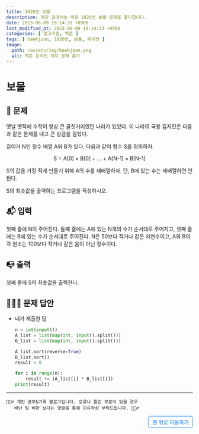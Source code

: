 ```yaml
---
title: 1026번 보물
description: 해당 글에서는 백준 1026번 보물 문제를 풀이합니다.
date: 2023-06-09 19:14:33 +0900
last_modified_at: 2023-06-09 19:14:33 +0900
categories: [ 알고리즘, 백준 ]
tags: [ baekjoon, 1026번, 보물, 파이썬 ]
image:
  path: /assets/img/baekjoon.png
  alt: 백준 온라인 저지 문제 풀이
---
```

    
# 보물
## 📃 문제
옛날 옛적에 수학이 항상 큰 골칫거리였던 나라가 있었다. 이 나라의 국왕 김지민은 다음과 같은 문제를 내고 큰 상금을 걸었다.

길이가 N인 정수 배열 A와 B가 있다. 다음과 같이 함수 S를 정의하자.

<div align="center">S = A[0] × B[0] + ... + A[N-1] × B[N-1]</div>

S의 값을 가장 작게 만들기 위해 A의 수를 재배열하자. 단, B에 있는 수는 재배열하면 안 된다.

S의 최솟값을 출력하는 프로그램을 작성하시오.

## 📬 입력
첫째 줄에 N이 주어진다. 둘째 줄에는 A에 있는 N개의 수가 순서대로 주어지고, 셋째 줄에는 B에 있는 수가 순서대로 주어진다. N은 50보다 작거나 같은 자연수이고, A와 B의 각 원소는 100보다 작거나 같은 음이 아닌 정수이다.

## 📭 출력
첫째 줄에 S의 최솟값을 출력한다.

## 🙆🏻‍♂️ 문제 답안

- 내가 제출한 답
    ```python
    n = int(input())
    A_list = list(map(int, input().split()))
    B_list = list(map(int, input().split()))

    A_list.sort(reverse=True)
    B_list.sort()
    result = 0

    for i in range(n):
        result += (A_list[i] * B_list[i])
    print(result)
    ```

***

    🙋🏻‍♂️ 개인 공부&기록 블로그입니다. 오류나 틀린 부분이 있을 경우 
       비난 및 비판 보다는 댓글을 통해 이슈작성 부탁드립니다. 🙋🏻‍♂️

<a href="#" style="display: inline-block; padding: 5px 10px; color: #007bff; text-decoration: none; border: 0.5px solid #007bff; border-radius: 5px; float: right;">맨 위로 이동하기</a>